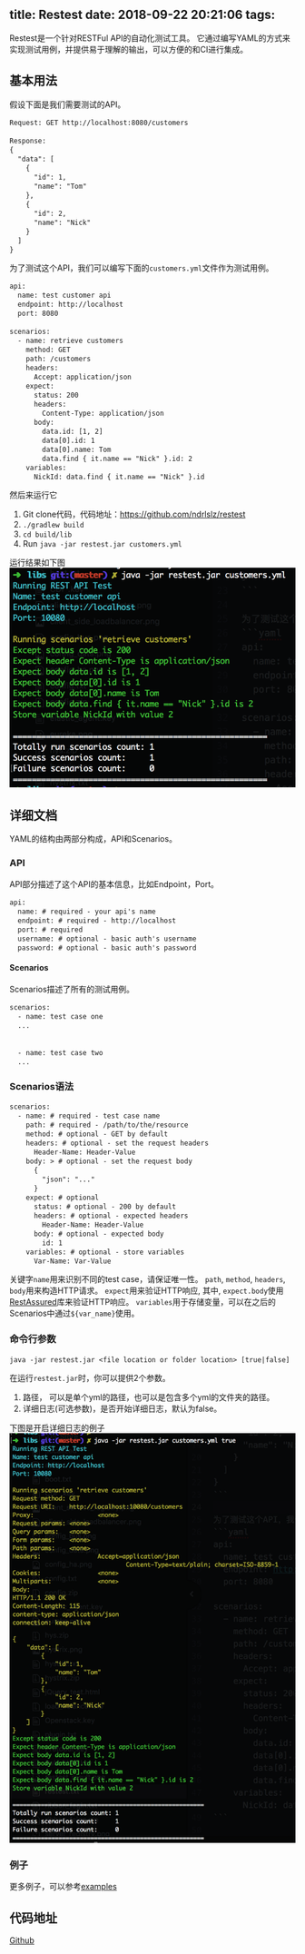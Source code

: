 title: Restest
date: 2018-09-22 20:21:06
tags:
---

Restest是一个针对RESTFul API的自动化测试工具。
它通过编写YAML的方式来实现测试用例，并提供易于理解的输出，可以方便的和CI进行集成。

<!-- more -->

## 基本用法
假设下面是我们需要测试的API。
```
Request: GET http://localhost:8080/customers

Response:
{
  "data": [
    {
      "id": 1,
      "name": "Tom"
    },
    {
      "id": 2,
      "name": "Nick"
    }
  ]
}
```

为了测试这个API，我们可以编写下面的`customers.yml`文件作为测试用例。
```
api:
  name: test customer api
  endpoint: http://localhost
  port: 8080

scenarios:
  - name: retrieve customers
    method: GET
    path: /customers
    headers:
      Accept: application/json
    expect:
      status: 200
      headers:
        Content-Type: application/json
      body:
        data.id: [1, 2]
        data[0].id: 1
        data[0].name: Tom
        data.find { it.name == "Nick" }.id: 2
    variables:
      NickId: data.find { it.name == "Nick" }.id
```

然后来运行它
1. Git clone代码，代码地址：https://github.com/ndrlslz/restest
2. `./gradlew build`
3. `cd build/lib`
4. Run `java -jar restest.jar customers.yml`

运行结果如下图
![restest_result](/uploads/restest_result.png)

## 详细文档
YAML的结构由两部分构成，API和Scenarios。

### API
API部分描述了这个API的基本信息，比如Endpoint，Port。
```
api:
  name: # required - your api's name
  endpoint: # required - http://localhost
  port: # required
  username: # optional - basic auth's username
  password: # optional - basic auth's password
```

#### Scenarios
Scenarios描述了所有的测试用例。
```
scenarios:
  - name: test case one
  ...


  - name: test case two
  ...
```

### Scenarios语法
```
scenarios:
  - name: # required - test case name
    path: # required - /path/to/the/resource
    method: # optional - GET by default
    headers: # optional - set the request headers
      Header-Name: Header-Value
    body: > # optional - set the request body
      {
        "json": "..."
      }
    expect: # optional
      status: # optional - 200 by default
      headers: # optional - expected headers
        Header-Name: Header-Value
      body: # optional - expected body
        id: 1
    variables: # optional - store variables
      Var-Name: Var-Value
```

关键字`name`用来识别不同的test case，请保证唯一性。
`path`, `method`, `headers`, `body`用来构造HTTP请求。
`expect`用来验证HTTP响应, 其中, `expect.body`使用[RestAssured](http://rest-assured.io/)库来验证HTTP响应。
`variables`用于存储变量，可以在之后的Scenarios中通过`${var_name}`使用。

### 命令行参数
`java -jar restest.jar <file location or folder location> [true|false]`

在运行`restest.jar`时，你可以提供2个参数。
1. 路径， 可以是单个yml的路径，也可以是包含多个yml的文件夹的路径。
2. 详细日志(可选参数)，是否开始详细日志，默认为false。

下图是开启详细日志的例子
![restest_detailed_result](/uploads/restest_detailed_result.png)

### 例子
更多例子，可以参考[examples](https://github.com/ndrlslz/restest/blob/master/examples/example.yml)

## 代码地址
[Github](https://github.com/ndrlslz/restest)
